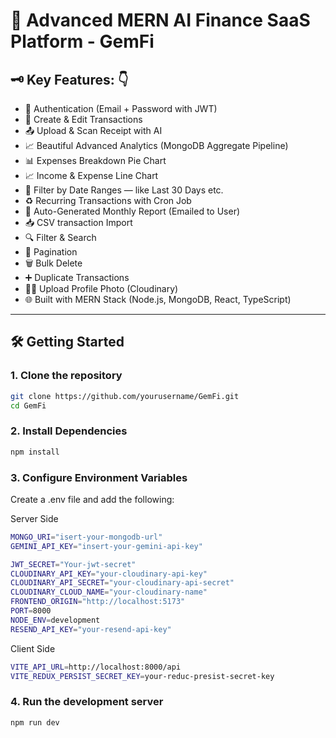 # 🌟 Advanced MERN AI Finance SaaS Platform - GemFi

## 🗝️ Key Features: 👇

* 🔐 Authentication (Email + Password with JWT)
* 🏢 Create & Edit Transactions
* 📤 Upload & Scan Receipt with AI
* 📈 Beautiful Advanced Analytics  (MongoDB Aggregate Pipeline)
* 📊 Expenses Breakdown Pie Chart
* 📈 Income & Expense Line Chart
* 📅 Filter by Date Ranges — like Last 30 Days etc.
* ♻️ Recurring Transactions with Cron Job
* 📄 Auto-Generated Monthly Report (Emailed to User)
* 📥 CSV transaction Import
* 🔍 Filter & Search
* 📅 Pagination
* 🗑️ Bulk Delete
* ➕ Duplicate Transactions
* 🧑‍💼 Upload Profile Photo (Cloudinary)
* 🌐 Built with MERN Stack (Node.js, MongoDB, React, TypeScript)

---

## 🛠️ Getting Started

### 1. Clone the repository

```bash
git clone https://github.com/yourusername/GemFi.git
cd GemFi
```

### 2. Install Dependencies

```bash
npm install
```

### 3. Configure Environment Variables

Create a .env file and add the following:

Server Side
```bash
MONGO_URI="isert-your-mongodb-url"
GEMINI_API_KEY="insert-your-gemini-api-key"

JWT_SECRET="Your-jwt-secret"
CLOUDINARY_API_KEY="your-cloudinary-api-key"
CLOUDINARY_API_SECRET="your-cloudinary-api-secret"
CLOUDINARY_CLOUD_NAME="your-cloudinary-name"
FRONTEND_ORIGIN="http://localhost:5173"
PORT=8000
NODE_ENV=development
RESEND_API_KEY="your-resend-api-key"
```

Client Side
```bash
VITE_API_URL=http://localhost:8000/api
VITE_REDUX_PERSIST_SECRET_KEY=your-reduc-presist-secret-key
```


### 4. Run the development server
```bash
npm run dev
```

